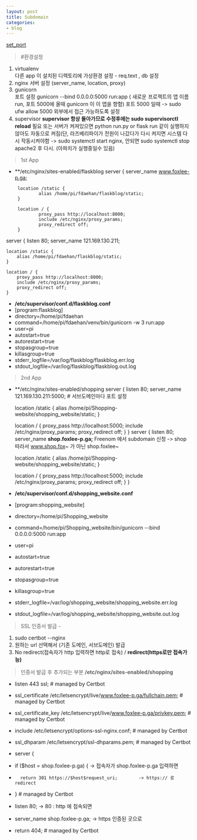```yaml
---
layout: post
title: Subdomain
categories:
- blog
---
```

[set_port]

> #환경설정
1. virtualenv   
 다른 app 이 설치된 디렉토리에 가상환경 설정 - req.text , db 설정
2. nginx 
 서버 설정 (server_name, location, proxy)
3. gunicorn     
 포트 설정 gunicorn --bind 0.0.0.0:5000 run:app   ( 새로운 프로젝트의 앱 이름 run, 포트 5000에 올때 gunicorn 이 이 앱을 향함)
 포트 5000 일때 -> sudo ufw allow 5000 외부에서 접근 가능하도록 설정
4. supervisor 
 **supervisor 항상 돌아가므로 수정후에는 sudo supervisorctl reload** 필요 또는 
 서버가 켜져있으면 python run.py or flask run 같이 실행하지 않아도 자동으로 켜짐(단, 라즈베리파이가 전원이 나갔다가 다시 켜지면 시스템 다시 작동시켜야함 -> sudo systemctl start nginx, 안되면 sudo systemctl stop apache2 후 다시. (아파치가 실행중일수 있음)

> 1st App 
 - **/etc/nginx/sites-enabled/flaskblog
 server {
        server_name www.foxlee-p.ga;

        location /static {
                alias /home/pi/fdaehan/flaskblog/static;
        }

        location / {
                proxy_pass http://localhost:8000;
                include /etc/nginx/proxy_params;
                proxy_redirect off;
        }
 server {
	listen 80;
	server_name 121.169.130.211;
	
	location /static {
		alias /home/pi/fdaehan/flaskblog/static;
	}

	location / {
		proxy_pass http://localhost:8000;
		include /etc/nginx/proxy_params;
		proxy_redirect off;
	}    

 -   **/etc/supervisor/conf.d/flaskblog.conf**
 -  [program:flaskblog]
 -  directory=/home/pi/fdaehan
 -  command=/home/pi/fdaehan/venv/bin/gunicorn -w 3 run:app
 -  user=pi
 -  autostart=true
 -  autorestart=true
 -  stopasgroup=true
 -  killasgroup=true
 -  stderr_logfile=/var/log/flaskblog/flaskblog.err.log
 -  stdout_logfile=/var/log/flaskblog/flaskblog.out.log


> 2nd App
 - **/etc/nginx/sites-enabled/shopping
 server {
	listen 80;
	server_name 121.169.130.211:5000;                               # 서브도메인마다 포트 설정

	location /static {
		alias /home/pi/Shopping-website/shopping_website/static;
	} 

	location / {
		proxy_pass http://localhost:5000;
		include /etc/nginx/proxy_params;
		proxy_redirect off;
	}
}
 server {
	listen 80;
	server_name **shop.foxlee-p.ga;**                         Freenom 에서 subdomain 신청 -> shop 따라서 www.shop.fox~ 가 아닌 shop.foxlee~

	location /static {
		alias /home/pi/Shopping-website/shopping_website/static;
	} 

	location / {
		proxy_pass http://localhost:5000;
		include /etc/nginx/proxy_params;
		proxy_redirect off;
	}
}

 -   **/etc/supervisor/conf.d/shopping_website.conf**
 -  [program:shopping_website]
 -  directory=/home/pi/Shopping_website
 -  command=/home/pi/Shopping_website/bin/gunicorn --bind 0.0.0.0:5000 run:app
 -  user=pi
 -  autostart=true
 -  autorestart=true
 -  stopasgroup=true
 -  killasgroup=true
 -  stderr_logfile=/var/log/shopping_website/shopping_website.err.log
 -  stdout_logfile=/var/log/shopping_website/shopping_website.out.log
 
 
> SSL 인증서 발급 - 
1. sudo certbot --nginx 
2. 원하는 url 선택해서 (기존 도메인, 서브도메인) 발급
3. No redirect(접속자가 http 입력하면 http로 접속) / **redirect(https로만 접속가능)**
 
> 인증서 발급 후 추가되는 부분 **/etc/nginx/sites-enabled/shopping**
 
* listen 443 ssl; # managed by Certbot
* ssl_certificate /etc/letsencrypt/live/www.foxlee-p.ga/fullchain.pem; # managed by Certbot
* ssl_certificate_key /etc/letsencrypt/live/www.foxlee-p.ga/privkey.pem; # managed by Certbot
* include /etc/letsencrypt/options-ssl-nginx.conf; # managed by Certbot
* ssl_dhparam /etc/letsencrypt/ssl-dhparams.pem; # managed by Certbot

 * server {
 *   if ($host = shop.foxlee-p.ga) {                  -> 접속자가 shop.foxlee-p.ga 입력하면
 *       return 301 https://$host$request_uri;        -> https:// 로 redirect
 *   } # managed by Certbot


*	listen 80;                          -> 80 : http 에 접속되면
*	server_name shop.foxlee-p.ga;       -> https 인증된 곳으로
*    return 404; # managed by Certbot

 
 
 
 
 
 
 
 
 
 
 [set_port]: https://stackoverflow.com/questions/48205495/python-how-to-run-multiple-flask-apps-from-same-client-machine



